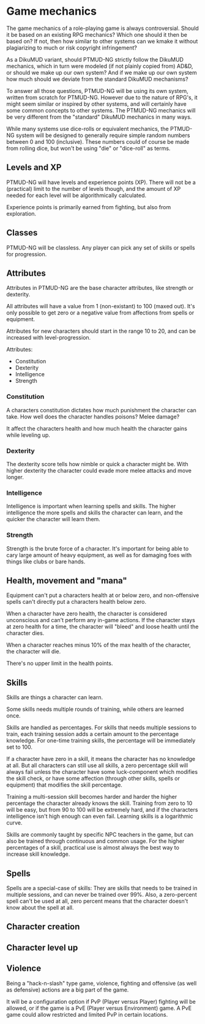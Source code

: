 # Game mechanics

The game mechanics of a role-playing game is always controversial. Should
it be based on an existing RPG mechanics? Which one should it then be based
on? If not, then how similar to other systems can we kmake it without
plagiarizing to much or risk copyright infringement?

As a DikuMUD variant, should PTMUD-NG strictly follow the DikuMUD mechanics,
which in turn were modeled (if not plainly copied from) AD&D, or should we
make up our own system? And if we make up our own system how much should we
deviate from the standard DikuMUD mechanisms?

To answer all those questions, PTMUD-NG will be using its own system, written
from scratch for PTMUD-NG. However due to the nature of RPG's, it might seem
similar or inspired by other systems, and will certainly have some common
concepts to other systems. The PTMUD-NG mechanics will be very different from
the "standard" DikuMUD mechanics in many ways.

While many systems use dice-rolls or equivalent mechanics, the PTMUD-NG system
will be designed to generally require simple random numbers between 0 and 100
(inclusive). These numbers could of course be made from rolling dice, but
won't be using "die" or "dice-roll" as terms.

## Levels and XP

PTMUD-NG will have levels and experience points (XP). There will not be a
(practical) limit to the number of levels though, and the amount of XP needed
for each level will be algorithmically calculated.

Experience points is primarily earned from fighting, but also from exploration.

## Classes

PTMUD-NG will be classless. Any player can pick any set of skills or spells for
progression.

## Attributes

Attributes in PTMUD-NG are the base character attributes, like strength or
dexterity.

All attributes will have a value from 1 (non-existant) to 100 (maxed out). It's
only possible to get zero or a negative value from affections from spells or
equipment.

Attributes for new characters should start in the range 10 to 20, and can be
increased with level-progression.

Attributes:
* Constitution
* Dexterity
* Intelligence
* Strength

### Constitution

A characters constitution dictates how much punishment the character can take.
How well does the character handles poisons? Melee damage?

It affect the characters health and how much health the character gains while
leveling up.

### Dexterity

The dexterity score tells how nimble or quick a character might be. With higher
dexterity the character could evade more melee attacks and move longer.
 
### Intelligence

Intelligence is important when learning spells and skills. The higher
intelligence the more spells and skills the character can learn, and the
quicker the character will learn them.

### Strength

Strength is the brute force of a character. It's important for being able to
cary large amount of heavy equipment, as well as for damaging foes with things
like clubs or bare hands.

## Health, movement and "mana"

Equipment can't put a characters health at or below zero, and non-offensive
spells can't directly put a characters health below zero.

When a character have zero health, the character is considered unconscious and
can't perform any in-game actions. If the character stays at zero health for
a time, the character will "bleed" and loose health until the character dies.

When a character reaches minus 10% of the max health of the character, the
character will die.

There's no upper limit in the health points.

## Skills

Skills are things a character can learn.

Some skills needs multiple rounds of training, while others are learned once.

Skills are handled as percentages. For skills that needs multiple sessions to
train, each training session adds a certain amount to the percentage knowledge.
For one-time training skills, the percentage will be immediately set to 100.

If a character have zero in a skill, it means the character has no knowledge
at all. But all characters can still use all skills, a zero percentage skill
will always fail unless the character have some luck-component which modifies
the skill check, or have some affection (through other skills, spells or
equipment) that modifies the skill percentage.

Training a multi-session skill becomes harder and harder the higher percentage
the character already knows the skill. Training from zero to 10 will be easy,
but from 90 to 100 will be extremely hard, and if the characters intelligence
isn't high enough can even fail. Learning skills is a logarithmic curve.

Skills are commonly taught by specific NPC teachers in the game, but can also
be trained through continuous and common usage. For the higher percentages
of a skill, practical use is almost always the best way to increase skill
knowledge.

## Spells

Spells are a special-case of skills: They are skills that needs to be trained
in multiple sessions, and can never be trained over 99%. Also, a zero-percent
spell can't be used at all, zero percent means that the character doesn't know
about the spell at all.

## Character creation

## Character level up

## Violence

Being a "hack-n-slash" type game, violence, fighting and offensive (as well as
defensive) actions are a big part of the game.

It will be a configuration option if PvP (Player versus Player) fighting will
be allowed, or if the game is a PvE (Player versus Environment) game.
A PvE game could allow restricted and limited PvP in certain locations.
